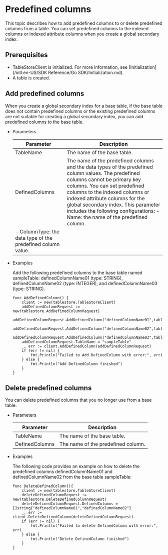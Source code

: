 # Predefined columns

This topic describes how to add predefined columns to or delete predefined columns from a table. You can set predefined columns to the indexed columns or indexed attribute columns when you create a global secondary index.

## Prerequisites

-   TableStoreClient is initialized. For more information, see [Initialization](/intl.en-US/SDK Reference/Go SDK/Initialization.md).
-   A table is created.

## Add predefined columns

When you create a global secondary index for a base table, if the base table does not contain predefined columns or the existing predefined columns are not suitable for creating a global secondary index, you can add predefined columns to the base table.

-   Parameters

    |Parameter|Description|
    |---------|-----------|
    |TableName|The name of the base table.|
    |DefinedColumns|The name of the predefined columns and the data types of the predefined column values. The predefined columns cannot be primary key columns. You can set predefined columns to the indexed columns or indexed attribute columns for the global secondary index. This parameter includes the following configurations:    -   Name: the name of the predefined column.
    -   ColumnType: the data type of the predefined column value. |

-   Examples

    Add the following predefined columns to the base table named sampleTable: definedColumnName01 \(type: STRING\), definedColumnName02 \(type: INTEGER\), and definedColumnName03 \(type: STRING\).

    ```
    func AddDefinedColumn() {
        client := new(tablestore.TableStoreClient)
        addDefinedColumnRequest := new(tablestore.AddDefinedColumnRequest)
        addDefinedColumnRequest.AddDefinedColumn("definedColumnName01",tablestore.DefinedColumn_STRING)
        addDefinedColumnRequest.AddDefinedColumn("definedColumnName02",tablestore.DefinedColumn_INTEGER)
        addDefinedColumnRequest.AddDefinedColumn("definedColumnName03",tablestore.DefinedColumn_STRING)
        addDefinedColumnRequest.TableName = "sampleTable"
        _, err := client.AddDefinedColumn(addDefinedColumnRequest)
        if (err != nil) {
            fmt.Println("Failed to Add DefinedColumn with error:", err)
        } else {
            fmt.Println("Add DefinedColumn finished")
        }
    }
    ```


## Delete predefined columns

You can delete predefined columns that you no longer use from a base table.

-   Parameters

    |Parameter|Description|
    |---------|-----------|
    |TableName|The name of the base table.|
    |DefinedColumns|The name of the predefined column.|

-   Examples

    The following code provides an example on how to delete the predefined columns definedColumnName01 and definedColumnName02 from the base table sampleTable:

    ```
    func DeleteDefinedColumn(){
        client := new(tablestore.TableStoreClient)
        deleteDefinedColumnRequest := new(tablestore.DeleteDefinedColumnRequest)
        deleteDefinedColumnRequest.DefinedColumns = []string{"definedColumnName01","definedColumnName02"}
        _, err := client.DeleteDefinedColumn(deleteDefinedColumnRequest)
        if (err != nil) {
            fmt.Println("Failed to delete DefinedColumn with error:", err)
        } else {
            fmt.Println("Delete DefinedColumn finished")
        }
    }
    ```


